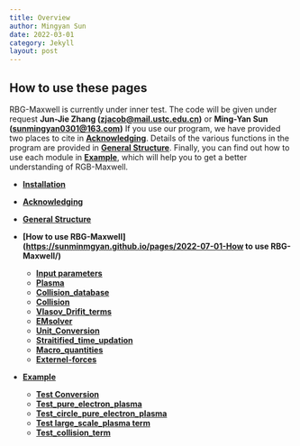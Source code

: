 ```yaml
---
title: Overview
author: Mingyan Sun 
date: 2022-03-01
category: Jekyll
layout: post
---
```


## How to use these pages



RBG-Maxwell is currently under inner test. The code will be given under request **Jun-Jie Zhang (zjacob@mail.ustc.edu.cn)** or **Ming-Yan Sun (sunmingyan0301@163.com)** If you use our program, we have provided two places to cite in **[Acknowledging](https://sunminmgyan.github.io/pages/2022-05-01-Acknowledging-RBG-Maxwell/)**. Details of the various functions in the program are provided in **[General Structure](https://sunminmgyan.github.io/pages/2022-06-01-General-Structure/)**. Finally, you can find out how to use each module in **[Example](https://sunminmgyan.github.io/2022-08-01-Example.html)**, which will help you to get a better understanding of RGB-Maxwell.

- **[Installation](https://sunminmgyan.github.io/pages/2022-04-01-Installation/)**

- **[Acknowledging](https://sunminmgyan.github.io/pages/2022-05-01-Acknowledging-RBG-Maxwell/)**

- **[General Structure](https://sunminmgyan.github.io/pages/2022-06-01-General-Structure/)**
  
- **[How to use RBG-Maxwell](https://sunminmgyan.github.io/pages/2022-07-01-How to use RBG-Maxwell/)**
  
  - **[Input parameters](https://sunminmgyan.github.io/2022-07-01-input-parameters.html)**
  - **[Plasma](https://sunminmgyan.github.io/jekyll/2022-07-03-Plasma.html)**
  - **[Collision_database](https://sunminmgyan.github.io/jekyll/2022-07-04-Collision_database.html)**
  - **[Collision](http://sunminmgyan.github.io/jekyll/2022-07-07-Collision.html)**
  - **[Vlasov_Drifit_terms](http://sunminmgyan.github.io/jekyll/2022-07-08-Vlasov-Drifit-terms.html)**
  - **[EMsolver](http://sunminmgyan.github.io/jekyll/2022-07-09-EMsolver.html)**
  - **[Unit_Conversion](https://sunminmgyan.github.io/jekyll/2022-07-10-Conversion.html)**
  - **[Straitified_time_updation](http://sunminmgyan.github.io/jekyll/2022-07-11-Straitified-time-update.html)**
  - **[Macro_quantities](http://sunminmgyan.github.io/jekyll/2022-07-12-Macro-quantities.html)**
  - **[Externel-forces](http://sunminmgyan.github.io/jekyll/2022-07-13-Externel-forces.html)**
  
- **[Example](https://sunminmgyan.github.io/2022-08-01-Example.html)**
  
  - **[Test Conversion](http://sunminmgyan.github.io/2022-08-05-test-conversion.html)**
  - **[Test_pure_electron_plasma](https://sunminmgyan.github.io/2022-08-07-test-pure-electron-plasma.html)**
  - **[Test_circle_pure_electron_plasma](https://sunminmgyan.github.io/2022-08-08-test-circle-pure-electron-plasma.html)**
  - **[Test large_scale_plasma term](https://sunminmgyan.github.io/2022-08-09-test-large-scale-plasma-term.html)**
  - **[Test_collision_term](https://sunminmgyan.github.io/2022-08-10-test-collision.html)**
  
  


